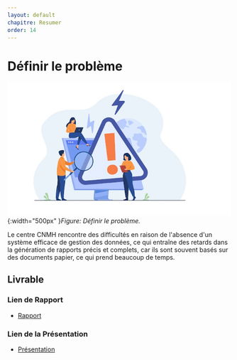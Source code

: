 ```yaml
---
layout: default
chapitre: Resumer
order: 14
---
```


# Définir le problème
 
![Définir le problème](./images/Définir-problème.jpg){:width="500px" }*Figure: Définir le problème.*

<!-- note -->

Le centre CNMH rencontre des difficultés en raison de l'absence d'un système efficace de gestion des données, ce qui entraîne des retards dans la génération de rapports précis et complets, car ils sont souvent basés sur des documents papier, ce qui prend beaucoup de temps.


## Livrable 

### Lien de Rapport
- [Rapport](/besoin/definir-probleme/rapport.html)

### Lien de la  Présentation
- [Présentation](/besoin/definir-probleme/presentation.html)


<!-- new slide -->


